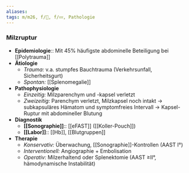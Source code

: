 ```yaml
---
aliases: 
tags: m/m26, f/🔪, f/💤, Pathologie
---
```

### Milzruptur
- **Epidemiologie**:: Mit 45% häufigste abdominelle Beteiligung bei [[Polytrauma]]
- **Ätiologie**
	- *Trauma:* v.a. stumpfes Bauchtrauma (Verkehrsunfall, Sicherheitsgurt)
	- *Spontan:* [[Splenomegalie]]
- **Pathophysiologie**
	- *Einzeitig:* Milzparenchym und -kapsel verletzt
	- *Zweizeitig:* Parenchym verletzt, Milzkapsel noch intakt → subkapsuläres Hämatom und symptomfreies Intervall → Kapsel-Ruptur mit abdomineller Blutung
- **Diagnostik**
	- **[[Sonographie]]**:: [[eFAST]] ([[Koller-Pouch]])
	- **[[Labor]]**:: [[Hb]], [[Blutgruppen]]
- **Therapie**
	- *Konservativ:* Überwachung, [[Sonographie]]-Kontrollen (AAST I°)
	- *Interventionell:* Angiographie + Embolisation
	- *Operativ:* Milzerhaltend oder Splenektomie (AAST ≥II°, hämodynamische Instabilität)